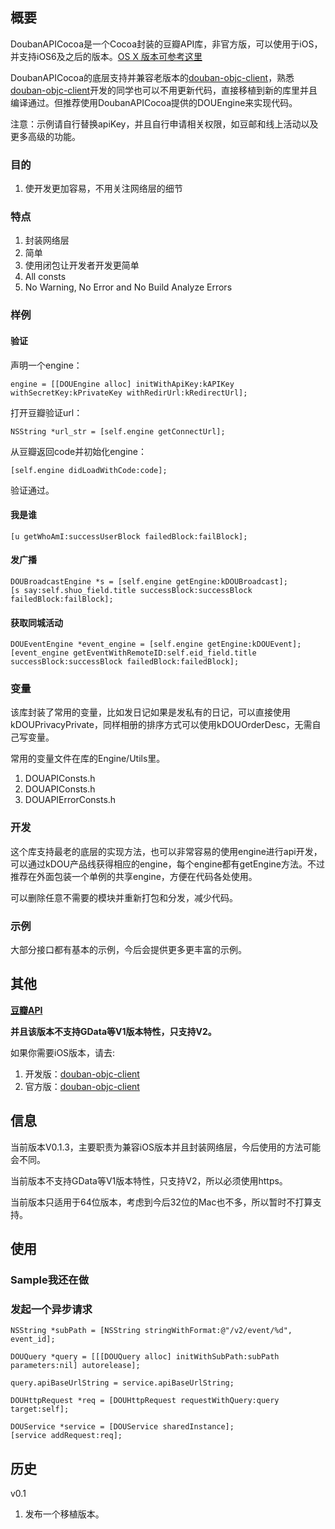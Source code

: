 ## 概要 ##

DoubanAPICocoa是一个Cocoa封装的豆瓣API库，非官方版，可以使用于iOS，并支持iOS6及之后的版本。[OS X 版本可参考这里](https://github.com/GuoJing/DoubanAPICocoa-OSX)

DoubanAPICocoa的底层支持并兼容老版本的[douban-objc-client](https://github.com/lincode/douban-objc-client)，熟悉[douban-objc-client](https://github.com/lincode/douban-objc-client)开发的同学也可以不用更新代码，直接移植到新的库里并且编译通过。但推荐使用DoubanAPICocoa提供的DOUEngine来实现代码。

注意：示例请自行替换apiKey，并且自行申请相关权限，如豆邮和线上活动以及更多高级的功能。

### 目的 ###

1. 使开发更加容易，不用关注网络层的细节

### 特点 ###

1. 封装网络层
2. 简单
3. 使用闭包让开发者开发更简单
3. All consts
3. No Warning, No Error and No Build Analyze Errors

### 样例 ###

#### 验证 ####

声明一个engine：

    engine = [[DOUEngine alloc] initWithApiKey:kAPIKey withSecretKey:kPrivateKey withRedirUrl:kRedirectUrl];

打开豆瓣验证url：

    NSString *url_str = [self.engine getConnectUrl];

从豆瓣返回code并初始化engine：

    [self.engine didLoadWithCode:code];

验证通过。

#### 我是谁 ###

    [u getWhoAmI:successUserBlock failedBlock:failBlock];

#### 发广播 ####
    
    DOUBroadcastEngine *s = [self.engine getEngine:kDOUBroadcast];
    [s say:self.shuo_field.title successBlock:successBlock failedBlock:failBlock];

#### 获取同城活动 ####

    DOUEventEngine *event_engine = [self.engine getEngine:kDOUEvent];
    [event_engine getEventWithRemoteID:self.eid_field.title successBlock:successBlock failedBlock:failedBlock];

### 变量 ###

该库封装了常用的变量，比如发日记如果是发私有的日记，可以直接使用kDOUPrivacyPrivate，同样相册的排序方式可以使用kDOUOrderDesc，无需自己写变量。

常用的变量文件在库的Engine/Utils里。

1. DOUAPIConsts.h
2. DOUAPIConsts.h
3. DOUAPIErrorConsts.h

### 开发 ###

这个库支持最老的底层的实现方法，也可以非常容易的使用engine进行api开发，可以通过kDOU产品线获得相应的engine，每个engine都有getEngine方法。不过推荐在外面包装一个单例的共享engine，方便在代码各处使用。

可以删除任意不需要的模块并重新打包和分发，减少代码。

### 示例 ###

大部分接口都有基本的示例，今后会提供更多更丰富的示例。

## 其他 ##

**[豆瓣API](http://developers.douban.com/)**

**并且该版本不支持GData等V1版本特性，只支持V2。**

如果你需要iOS版本，请去:

1. 开发版：[douban-objc-client](https://github.com/lincode/douban-objc-client)
2. 官方版：[douban-objc-client](https://github.com/douban/douban-objc-client)

## 信息 ##

当前版本V0.1.3，主要职责为兼容iOS版本并且封装网络层，今后使用的方法可能会不同。

当前版本不支持GData等V1版本特性，只支持V2，所以必须使用https。

当前版本只适用于64位版本，考虑到今后32位的Mac也不多，所以暂时不打算支持。

## 使用 ##

### Sample我还在做 ###

### 发起一个异步请求 ###

	NSString *subPath = [NSString stringWithFormat:@"/v2/event/%d", event_id];
	
	DOUQuery *query = [[[DOUQuery alloc] initWithSubPath:subPath parameters:nil] autorelease];

	query.apiBaseUrlString = service.apiBaseUrlString;
	
	DOUHttpRequest *req = [DOUHttpRequest requestWithQuery:query target:self];

	DOUService *service = [DOUService sharedInstance];
	[service addRequest:req];


## 历史 ##

v0.1

1. 发布一个移植版本。